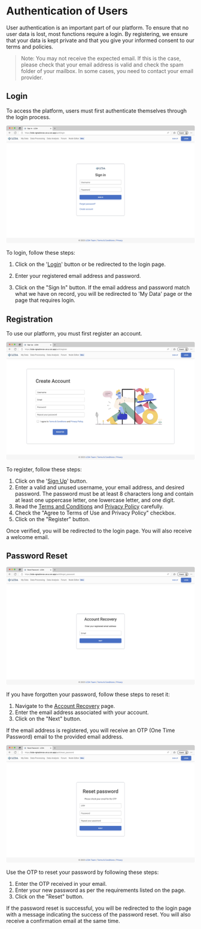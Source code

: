 # Authentication of Users

User authentication is an important part of our platform. To ensure that no user data is lost, most functions require a login. By registering, we ensure that your data is kept private and that you give your informed consent to our terms and policies.

> Note: You may not receive the expected email. If this is the case, please check that your email address is valid and check the spam folder of your mailbox. In some cases, you need to contact your email provider.

## Login
To access the platform, users must first authenticate themselves through the login process. 

![Login](./images/auth/login.jpg)


To login, follow these steps:

1. Click on the '[Login](https://www.lcda.space/auth/login)' button or be redirected to the login page.

2. Enter your registered email address and password.

3. Click on the "Sign In" button.
If the email address and password match what we have on record, 
you will be redirected to 'My Data' page or the page that requires login.


## Registration

To use our platform, you must first register an account.

![Register](./images/auth/register.jpg)

To register, follow these steps:

1. Click on the '[Sign Up](https://www.lcda.space/auth/register)' button.
2. Enter a valid and unused username, your email address, 
and desired password. The password must be at least 8 characters long and contain at least one uppercase letter, one lowercase letter, and one digit.
3. Read the [Terms and Conditions](https://www.lcda.space/legal/terms) 
and [Privacy Policy](https://www.lcda.space/legal/privacy) carefully. 
4. Check the "Agree to Terms of Use and Privacy Policy" checkbox.
5. Click on the "Register" button.

Once verified, you will be redirected to the login page. You will also receive a welcome email.

## Password Reset

![Forgot password](./images/auth/forgot.png)

If you have forgotten your password, follow these steps to reset it:

1. Navigate to the [Account Recovery](https://www.lcda.space/auth/forgot_password) page.
2. Enter the email address associated with your account.
3. Click on the "Next" button.

If the email address is registered, you will receive an OTP (One Time Password) email to the provided email address. 

![Reset passowrd](./images/auth/reset.jpg)

Use the OTP to reset your password by following these steps:

1. Enter the OTP received in your email.
2. Enter your new password as per the requirements listed on the page.
3. Click on the "Reset" button.

If the password reset is successful, you will be redirected to the login page 
with a message indicating the success of the password reset.
You will also receive a confirmation email at the same time.
